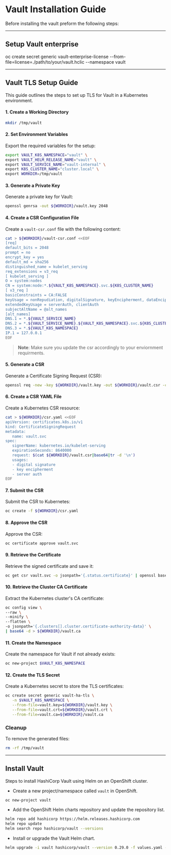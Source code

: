 # Vault Installation Guide

Before installing the vault preform the following steps:

---

## Setup Vault enterprise

oc create secret generic vault-enterprise-license --from-file=license=./path/to/your/vault.hclic --namespace vault


---

## Vault TLS Setup Guide

This guide outlines the steps to set up TLS for Vault in a Kubernetes environment.

#### 1. Create a Working Directory
```bash
mkdir /tmp/vault
```

#### 2. Set Environment Variables
Export the required variables for the setup:
```bash
export VAULT_K8S_NAMESPACE="vault" \
export VAULT_HELM_RELEASE_NAME="vault" \
export VAULT_SERVICE_NAME="vault-internal" \
export K8S_CLUSTER_NAME="cluster.local" \
export WORKDIR=/tmp/vault
```

#### 3. Generate a Private Key
Generate a private key for Vault:
```bash
openssl genrsa -out ${WORKDIR}/vault.key 2048
```

#### 4. Create a CSR Configuration File
Create a `vault-csr.conf` file with the following content:
```bash
cat > ${WORKDIR}/vault-csr.conf <<EOF
[req]
default_bits = 2048
prompt = no
encrypt_key = yes
default_md = sha256
distinguished_name = kubelet_serving
req_extensions = v3_req
[ kubelet_serving ]
O = system:nodes
CN = system:node:*.${VAULT_K8S_NAMESPACE}.svc.${K8S_CLUSTER_NAME}
[ v3_req ]
basicConstraints = CA:FALSE
keyUsage = nonRepudiation, digitalSignature, keyEncipherment, dataEncipherment
extendedKeyUsage = serverAuth, clientAuth
subjectAltName = @alt_names
[alt_names]
DNS.1 = *.${VAULT_SERVICE_NAME}
DNS.2 = *.${VAULT_SERVICE_NAME}.${VAULT_K8S_NAMESPACE}.svc.${K8S_CLUSTER_NAME}
DNS.3 = *.${VAULT_K8S_NAMESPACE}
IP.1 = 127.0.0.1
EOF
```
> **Note**: Make sure you update the csr accordingly to your enviornment requirments.

#### 5. Generate a CSR
Generate a Certificate Signing Request (CSR):
```bash
openssl req -new -key ${WORKDIR}/vault.key -out ${WORKDIR}/vault.csr -config ${WORKDIR}/vault-csr.conf
```

#### 6. Create a CSR YAML File
Create a Kubernetes CSR resource:
```bash
cat > ${WORKDIR}/csr.yaml <<EOF
apiVersion: certificates.k8s.io/v1
kind: CertificateSigningRequest
metadata:
   name: vault.svc
spec:
   signerName: kubernetes.io/kubelet-serving
   expirationSeconds: 8640000
   request: $(cat ${WORKDIR}/vault.csr|base64|tr -d '\n')
   usages:
   - digital signature
   - key encipherment
   - server auth
EOF
```

#### 7. Submit the CSR
Submit the CSR to Kubernetes:
```bash
oc create -f ${WORKDIR}/csr.yaml
```

#### 8. Approve the CSR
Approve the CSR:
```bash
oc certificate approve vault.svc
```

#### 9. Retrieve the Certificate
Retrieve the signed certificate and save it:
```bash
oc get csr vault.svc -o jsonpath='{.status.certificate}' | openssl base64 -d -A -out ${WORKDIR}/vault.crt
```

#### 10. Retrieve the Cluster CA Certificate
Extract the Kubernetes cluster's CA certificate:
```bash
oc config view \
--raw \
--minify \
--flatten \
-o jsonpath='{.clusters[].cluster.certificate-authority-data}' \
| base64 -d > ${WORKDIR}/vault.ca
```

#### 11. Create the Namespace
Create the namespace for Vault if not already exists:
```bash
oc new-project $VAULT_K8S_NAMESPACE
```

#### 12. Create the TLS Secret
Create a Kubernetes secret to store the TLS certificates:
```bash
oc create secret generic vault-ha-tls \
   -n $VAULT_K8S_NAMESPACE \
   --from-file=vault.key=${WORKDIR}/vault.key \
   --from-file=vault.crt=${WORKDIR}/vault.crt \
   --from-file=vault.ca=${WORKDIR}/vault.ca
```

### Cleanup
To remove the generated files:
```bash
rm -rf /tmp/vault
```


---

## Install Vault

Steps to install HashiCorp Vault using Helm on an OpenShift cluster.

* Create a new project/namespace called `vault` in OpenShift.
```bash
oc new-project vault
```

* Add the OpenShift Helm charts repository and update the repository list.
```bash
helm repo add hashicorp https://helm.releases.hashicorp.com
helm repo update
helm search repo hashicorp/vault --versions
```

* Install or upgrade the Vault Helm chart.
```bash
helm upgrade -i vault hashicorp/vault --version 0.29.0 -f values.yaml --namespace vault --create-namespace
```

<!-- https://www.hashicorp.com/resources/policies-vault -->
<!-- https://github.com/btkrausen/hashicorp/blob/master/vault/policies/namespace-admin.hcl -->